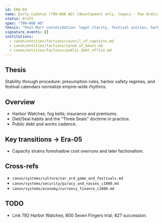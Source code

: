 ```yaml
---
id: ERA-04
name: Early Cadence (790–860 AO) (development only, legacy - Pax Ordica)
status: Draft
span: "790–860 AO"
thesis: "Post-Marr consolidation: legal clarity, festival unities, harbor watches; institutions routinize power-sharing across Council, Beats, and Chancery."
signature_events: []
institutions:
  - canon/entities/factions/council_of_captains.md
  - canon/entities/factions/synod_of_beats.md
  - canon/entities/factions/public_debt_office.md
---
```


## Thesis
Stability through procedure: presumption rules, harbor safety regimes, and festival calendars normalize empire-wide rhythms.

## Overview
- Harbor Watches; fog bells; insurance and premiums.
- Diet/Seal habits and the “Three Seals” doctrine in practice.
- Public debt and works cadence.

## Key transitions → Era-05
- Capacity strains foreshadow cost overruns and later factionalism.

## Cross-refs
- `canon/systems/culture/sar_ord_game_and_festivals.md`
- `canon/systems/security/piracy_and_navies_c1800.md`
- `canon/systems/economy/currency_finance_c1800.md`

## TODO
- Link 792 Harbor Watches; 800 Seven Fingers trial; 827 succession.
